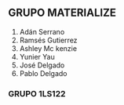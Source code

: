 ## GRUPO MATERIALIZE
1. Adán Serrano
2. Ramsés Gutierrez
3. Ashley Mc kenzie
4. Yunier Yau
5. José Delgado
6. Pablo Delgado

### GRUPO 1LS122